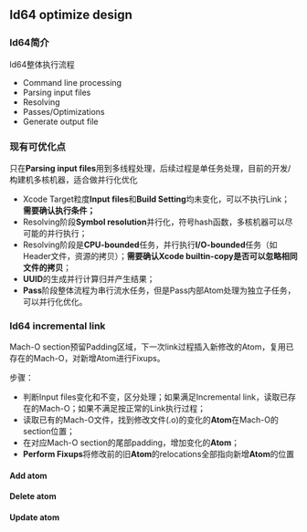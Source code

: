 ## ld64 optimize design
### ld64简介
ld64整体执行流程
- Command line processing
- Parsing input files
- Resolving
- Passes/Optimizations
- Generate output file

### 现有可优化点
只在**Parsing input files**用到多线程处理，后续过程是单任务处理，目前的开发/构建机多核机器，适合做并行化优化
- Xcode Target粒度**Input files**和**Build Setting**均未变化，可以不执行Link；**需要确认执行条件；**
- Resolving阶段**Symbol resolution**并行化，符号hash函数，多核机器可以尽可能的并行执行；
- Resolving阶段是**CPU-bounded**任务，并行执行**I/O-bounded**任务（如Header文件，资源的拷贝）；**需要确认Xcode builtin-copy是否可以忽略相同文件的拷贝**；
- **UUID**的生成并行计算归并产生结果；
- **Pass**阶段整体流程为串行流水任务，但是Pass内部Atom处理为独立子任务，可以并行化优化。

### ld64 incremental link

Mach-O section预留Padding区域，下一次link过程插入新修改的Atom，复用已存在的Mach-O，对新增Atom进行Fixups。

步骤：
- 判断Input files变化和不变，区分处理；如果满足Incremental link，读取已存在的Mach-O；如果不满足按正常的Link执行过程；
- 读取已有的Mach-O文件，找到修改文件(.o)的变化的**Atom**在Mach-O的section位置；
- 在对应Mach-O section的尾部padding，增加变化的**Atom**；
- **Perform Fixups**将修改前的旧**Atom**的relocations全部指向新增**Atom**的位置

#### Add atom

#### Delete atom

#### Update atom




